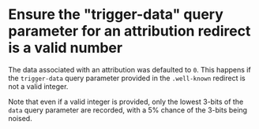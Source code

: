 # Ensure the "trigger-data" query parameter for an attribution redirect is a valid number

The data associated with an attribution was defaulted to `0`.
This happens if the `trigger-data` query parameter provided in the `.well-known` redirect
is not a valid integer.

Note that even if a valid integer is provided, only the lowest 3-bits of the `data` query parameter
are recorded, with a 5% chance of the 3-bits being noised.
